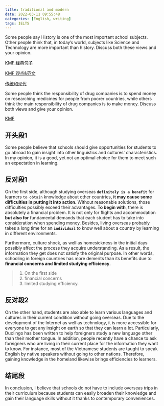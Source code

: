 ```yaml
---
title: traditional and modern
date: 2022-03-11 09:55:48
categories: [English, writing]
tags: IELTS
---
```


Some people say History is one of the most important school subjects. Other people think that, in today’s world, subjects like Science and Technology are more important than history.
Discuss both these views and your opinion.


[KMF 经典句子](https://ielts.kmf.com/practice/writing/classic)

[KMF 观点&范文](https://ielts.kmf.com/n/writing?seq=1&type=1&category_id=0&entry_type=0)

<!-- more -->

[传统和现代](https://writing9.com/text/6227755763df6c0019056341-some-people-say-history-is-one-of-the-most-important)


Some people think the responsibility of drug companies is to spend money on researching medicines for people from poorer countries, while others think the main responsibility of drug companies is to make money. Discuss both views and give your opinion.

[KMF](https://ielts.kmf.com/question/0/31rcpj.html)

## 开头段1

Some people believe that schools should give opportunities for students to go abroad to gain insight into other linguistics and cultures' characteristics. In my opinion, it is a good, yet not an optimal choice for them to meet such an expectation in learning.

## 反对段1

On the first side, although studying overseas **`definitely is a benefit`** for learners `to obtain` knowledge about other countries, **it may cause some difficulties in putting it into action**. Without reasonable solutions, those difficulties possibly exceed their advantages. **To begin with**, there is absolutely a financial problem. It is not only for flights and accommodation **but also for** fundamental demands that each student has to take into consideration when spending money. Besides, living overseas probably takes a long time for an **`individual`** to know well about a country by learning in different environments. 

 Furthermore, culture shock, as well as homesickness in the initial days possibly affect the process they acquire understanding.  As a result, the information they get does not satisfy the original purpose. In other words, schooling in foreign countries has more demerits than its benefits due to **financial concerns and limited studying efficiency**.


> 1. On the first side
> 2. financial concerns 
> 3. limited studying efficiency. 

## 反对段2

On the other hand, students are also able to learn various languages and cultures in their current condition without going overseas. Due to the development of the Internet as well as technology, it is more accessible for everyone to get any insight on earth so that they can learn a lot. Particularly, Duolingo has been written to help foreigners study a new language other than their mother tongue. In addition, people recently have a chance to ask foreigners who are living in their current place for the information they want to know. For instance, most of the Vietnamese students are taught to speak English by native speakers without going to other nations. Therefore, gaining knowledge in the homeland likewise brings efficiencies to learners.

## 结尾段

In conclusion, I believe that schools do not have to include overseas trips in their curriculum because students can easily broaden their knowledge and gain their language skills without it thanks to contemporary conveniences.